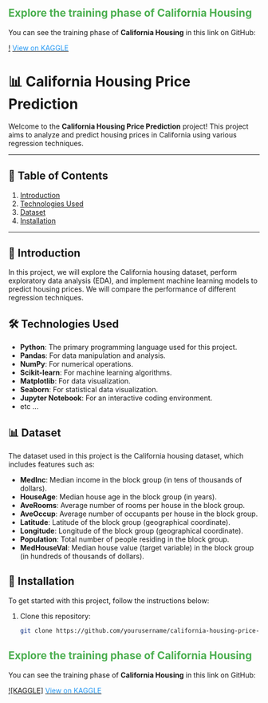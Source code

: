 ## <span style="color: #4CAF50;">Explore the training phase of  California Housing</span>

You can see the training phase of **California Housing** in this link on GitHub:

[!](https://www.kaggle.com/code/ahmadrezagholami2001/machine-learning-housing-estimation) [<span style="color: #2196F3;">View on KAGGLE</span>](https://www.kaggle.com/code/ahmadrezagholami2001/machine-learning-housing-estimation)


# 📊 California Housing Price Prediction

Welcome to the **California Housing Price Prediction** project! This project aims to analyze and predict housing prices in California using various regression techniques.

---

## 📑 Table of Contents

1. [Introduction](#introduction)
2. [Technologies Used](#technologies-used)
3. [Dataset](#dataset)
4. [Installation](#installation)

---

## 📖 Introduction

In this project, we will explore the California housing dataset, perform exploratory data analysis (EDA), and implement machine learning models to predict housing prices. We will compare the performance of different regression techniques.

## 🛠 Technologies Used

- **Python**: The primary programming language used for this project.
- **Pandas**: For data manipulation and analysis.
- **NumPy**: For numerical operations.
- **Scikit-learn**: For machine learning algorithms.
- **Matplotlib**: For data visualization.
- **Seaborn**: For statistical data visualization.
- **Jupyter Notebook**: For an interactive coding environment.
- etc ...

## 📊 Dataset

The dataset used in this project is the California housing dataset, which includes features such as:

- **MedInc**: Median income in the block group (in tens of thousands of dollars).
- **HouseAge**: Median house age in the block group (in years).
- **AveRooms**: Average number of rooms per house in the block group.
- **AveOccup**: Average number of occupants per house in the block group.
- **Latitude**: Latitude of the block group (geographical coordinate).
- **Longitude**: Longitude of the block group (geographical coordinate).
- **Population**: Total number of people residing in the block group.
- **MedHouseVal**: Median house value (target variable) in the block group (in hundreds of thousands of dollars).


## 🚀 Installation

To get started with this project, follow the instructions below:

1. Clone this repository:
   ```bash
   git clone https://github.com/yourusername/california-housing-price-prediction.git

   
## <span style="color: #4CAF50;">Explore the training phase of  California Housing</span>

You can see the training phase of **California Housing** in this link on GitHub:

[![KAGGLE]](https://www.kaggle.com/code/ahmadrezagholami2001/machine-learning-housing-estimation) [<span style="color: #2196F3;">View on KAGGLE</span>](https://www.kaggle.com/code/ahmadrezagholami2001/machine-learning-housing-estimation)


